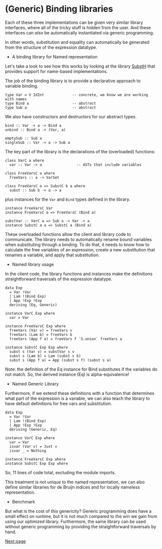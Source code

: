 (Generic) Binding libraries
===========================

Each of these three implementations can be given very similar library interfaces, where all of the tricky stuff is hidden from the user. And these interfaces can *also* be automatically instantiated via generic programming. 

In other words, substitution and equality can automatically be generated from the structure of the expression datatype. 

* A binding library for Named representation

Let's take a look to see how this works by looking at the library
[SubstH](../lib/Support/SubstH.hs) that provides support for name-based 
implementations.

The job of the binding library is to provide a declarative approach to variable binding. 

    type Var = V IdInt             -- concrete, we know we are working with names
    type Bind a                    -- abstract
    type Sub a                     -- abstract

We also have constructors and destructors for our abstract types.

    bind :: Var -> a -> Bind a     
    unbind :: Bind a -> (Var, a)

    emptySub :: Sub a
    singleSub :: Var -> a -> Sub a
    

The key part of the library is the declarations of the (overloaded) functions:

    class VarC a where
      var :: Var -> a                -- ASTs that include variables

    class FreeVarsC a where
      freeVars :: a -> VarSet        
  
    class FreeVarsC a => SubstC b a where
      subst :: Sub b -> a -> a

plus instances for the `Var` and `Bind` types defined in the library.

    instance FreeVarsC Var 
    instance FreeVarsC a => FreeVarsC (Bind a)

    substVar :: VarC a => Sub a -> Var -> a 
    instance SubstC a a => SubstC a (Bind a)

These overloaded functions allow the client and library code to communicate. The library needs to automatically rename bound variables when substituting through a binding. To do that, it needs to know how to calculate the free variables of an expression, create a new substitution that renames a variable, and apply that substitution.


* Named library usage 

In the client code, the library functions and instances make the 
definitions straightforward traversals of the expression datatype.


    data Exp
      = Var !Var
      | Lam !(Bind Exp)
      | App !Exp !Exp
      deriving (Eq, Generic)

    instance VarC Exp where
      var = Var

    instance FreeVarsC Exp where
      freeVars (Var v) = freeVars v
      freeVars (Lam b) = freeVars b
      freeVars (App f a) = freeVars f `S.union` freeVars a

    instance SubstC Exp Exp where
      subst s (Var v) = substVar s v
      subst s (Lam b) = Lam (subst s b)
      subst s (App f a) = App (subst s f) (subst s a)

Note: the definition of the Eq instance for Bind substitutes if the variables 
do not match. So, the derived instance (Eq) is alpha-equivalence!

* Named Generic Library

Furthermore, if we extend these definitions with a function that 
determines what part of the expression is a variable, we can also
teach the library to have default definitions for free vars and 
substitution.

    data Exp
      = Var !Var
      | Lam !(Bind Exp)
      | App !Exp !Exp
      deriving (Generic, Eq)

    instance VarC Exp where
      var = Var
      isvar (Var v) = Just v
      isvar _ = Nothing

    instance FreeVarsC Exp where
    instance SubstC Exp Exp where

So, 11 lines of code total, excluding the module imports.

This treatment is not unique to the named representation, we can also define similar libraries for de Bruijn indices and for locally nameless representation.

* Benchmark

But what is the cost of this genericity? Generic programming does have a small effect on runtime, but it is not much compared to the win we gain from using our optimized library. Furthermore, the same library can be used without generic programming by providing the straightforward traversals by hand.

[Next page](Part5.md)